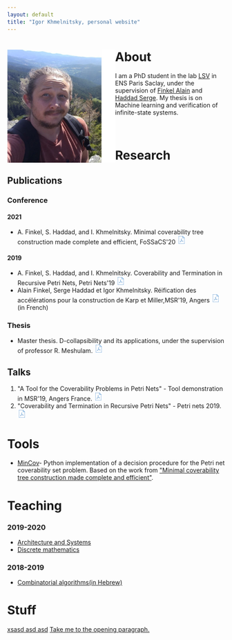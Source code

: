 ```yaml
---
layout: default
title: "Igor Khmelnitsky, personal website"
---
```


# <img src="pictures/myphoto3.jpg" style="float: left;" alt="drawing" width="250"/> About
I am a PhD student in the lab [LSV](https://www.lsv.fr) in ENS Paris Saclay, under the supervision of [Finkel Alain](http://www.lsv.fr/~finkel) and [Haddad Serge](http://www.lsv.fr/~haddad). My thesis is on Machine learning and verification of infinite-state systems.  <br /> <br /> <br />


# Research
## Publications
### Conference
#### 2021
   +  A. Finkel, S. Haddad, and I. Khmelnitsky. Minimal coverability tree construction made complete and efficient, FoSSaCS'20
   <a href="/tobeadded"><img src="pictures/pdf.png" alt="drawing" width="20"/></a>

#### 2019
   +  A. Finkel, S. Haddad, and I. Khmelnitsky. Coverability and Termination in Recursive Petri Nets, Petri Nets'19
   <a href="https://hal.inria.fr/hal-02081019"><img src="pictures/pdf.png" alt="drawing" width="20"/></a>   
   + Alain Finkel, Serge Haddad et Igor Khmelnitsky. Réification des accélérations pour la construction de Karp et Miller,MSR'19, Angers
   <a href="https://hal.archives-ouvertes.fr/hal-02431913"><img src="pictures/pdf.png" alt="drawing" width="20"/></a>(in French)

### Thesis
  + Master thesis. D-collapsibility and its applications, under the supervision of professor R. Meshulam. <a href="/papers/thesis.pdf"><img src="pictures/pdf.png" alt="drawing" width="20"/> </a>

## Talks

1. "A Tool for the Coverability Problems in Petri Nets" - Tool demonstration in MSR'19, Angers France. <a href="/presentations/msr19.pdf"><img src="pictures/pdf.png" alt="drawing" width="20"/> </a>
2. "Coverability and Termination in Recursive Petri Nets" - Petri nets 2019.  <a href="/presentations/petrinet19.pdf
"><img src="pictures/pdf.png" alt="drawing" width="20"/></a>


# Tools
 + [MinCov](https://github.com/IgorKhm/MinCov)- Python implementation of a decision procedure for the Petri net coverability set problem. Based on the work from <a href="/tobeadded"> "Minimal coverability tree construction made complete and efficient"</a>.


# Teaching
<p id="opening"> </p>

###  2019-2020
  * [Architecture and Systems](/tobeadded)
  * [Discrete mathematics](/tobeadded)

### 2018-2019
  * [Combinatorial algorithms(in Hebrew)](/tobeadded)


# Stuff
  [xsasd asd asd](Teaching)
  <a href="#opening">Take me to the opening paragraph.</a>


<!-- ![](myphoto.jpg)  -->
